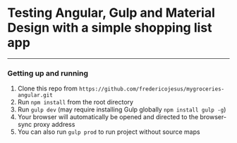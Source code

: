 # Testing Angular, Gulp and Material Design with a simple shopping list app

---

### Getting up and running

1. Clone this repo from `https://github.com/fredericojesus/mygroceries-angular.git`
2. Run `npm install` from the root directory
3. Run `gulp dev` (may require installing Gulp globally `npm install gulp -g`)
4. Your browser will automatically be opened and directed to the browser-sync proxy address
5. You can also run `gulp prod` to run project without source maps 
